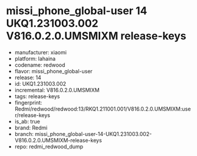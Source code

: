 # missi_phone_global-user 14 UKQ1.231003.002 V816.0.2.0.UMSMIXM release-keys
- manufacturer: xiaomi
- platform: lahaina
- codename: redwood
- flavor: missi_phone_global-user
- release: 14
- id: UKQ1.231003.002
- incremental: V816.0.2.0.UMSMIXM
- tags: release-keys
- fingerprint: Redmi/redwood/redwood:13/RKQ1.211001.001/V816.0.2.0.UMSMIXM:user/release-keys
- is_ab: true
- brand: Redmi
- branch: missi_phone_global-user-14-UKQ1.231003.002-V816.0.2.0.UMSMIXM-release-keys
- repo: redmi_redwood_dump
